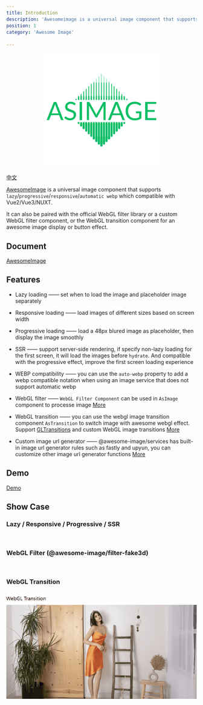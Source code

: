 ```yaml
---
title: Introduction
description: 'Awesomeimage is a universal image component that supports `lazy`/`progressive`/`responsive`/`automatic webp` which compatible with Vue2/Vue3/NUXT.It can also be paired with the official WebGL filter library or a custom WebGL filter component, or the WebGL transition component for a cooler photo display or button effect.'
position: 1
category: 'Awesome Image'

---
```

<div style="text-align: center;">
<img src="./docs/static/icon.png" style="width: 300px;"/>
</div>

[中文](README.zh.md)

[AwesomeImage](https://awesome-image.vercel.app) is a universal image component that supports `lazy`/`progressive`/`responsive`/`automatic webp` which compatible with Vue2/Vue3/NUXT.

It can also be paired with the official WebGL filter library or a custom WebGL filter component, or the WebGL transition component for an awesome image display or button effect.
## Document
[AwesomeImage](https://awesome-image.vercel.app)

## Features

- Lazy loading —— set when to load the image and placeholder image separately
- Responsive loading  ——   load images of different sizes based on screen width
- Progressive loading  ——  load a 48px blured image as placeholder, then display the image smoothly
- SSR  ——  support server-side rendering, if specify non-lazy loading for the first screen, it will load the images before `hydrate`. And compatible with the progressive effect, improve the first screen loading experience
- WEBP compatibility —— you can use the `auto-webp` property to add a webp compatible notation when using an image service that does not support automatic webp
- WebGL filter —— `WebGL Filter Component` can be used in `AsImage` component to processe image [More](https://awesome-image.vercel.app/filter/introduction)

- WebGL transition  ——  you can use the webgl image transition component `AsTransition` to switch image with awesome webgl effect. Support [GLTransitions](https://gl-transitions.com/) and custom WebGL image transitions [More](https://awesome-image.vercel.app/transition/introduction)
- Custom image url generator  ——  @awesome-image/services has built-in image url generator rules such as fastly and upyun, you can customize other image url generator functions [More](https://awesome-image.vercel.app/url)

## Demo
[Demo](https://awesome-image-demo.vercel.app)

## Show Case
### Lazy / Responsive / Progressive / SSR
<img src="./docs/static/show.gif" alt=""/>

### WebGL Filter (@awesome-image/filter-fake3d)
<img src="./docs/static/fake3d.gif" alt=""/>

### WebGL Transition
<img src="./docs/static/transition.gif" alt=""/>


